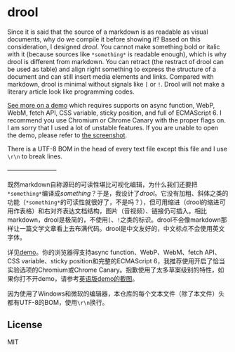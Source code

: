 # drool

Since it is said that the source of a markdown is as readable as visual documents, why do we compile it before showing it? Based on this consideration, I designed *drool*. You cannot make something bold or italic with it (because sources like `*something*` is readable enough), which is why drool is different from markdown. You can retract (the restract of drool can be used as table) and align right something to express the structure of a document and can still insert media elements and links. Compared with markdown, drool is minimal without signals like `[` or `!`. Drool will not make a literary article look like programming codes.

[See more on a demo](https://dou4cc.github.io/drool/demo.html?./demo.en.drool) which requires supports on async function, WebP, WebM, fetch API, CSS variable, sticky position, and full of ECMAScript 6. I recommend you use Chromium or Chrome Canary with the proper flags on. I am sorry that I used a lot of unstable features. If you are unable to open the demo, please refer to [the screenshot](https://dou4cc.github.io/drool/screenshot.en.png).

There is a UTF-8 BOM in the head of every text file except this file and I use `\r\n` to break lines.

————————

既然markdown自称源码的可读性堪比可视化编辑，为什么我们还要把`*something*`编译成*something*？于是，我设计了*drool*。它没有加粗、斜体之类的功能（`*something*`的可读性就很好了，不是吗？），但可用缩进（drool的缩进可用作表格）和右对齐表达文档结构，图片（音视频）、链接仍可插入。相比markdown，drool是极简的，不使用`[`、`!`之类的标识。drool不会像markdown那样让一篇文学文章看上去布满代码。drool是中文友好的，中文标点不会使用英文字体。

详见[demo](https://dou4cc.github.io/drool/demo.html?./demo.han.drool)。你的浏览器得支持async function、WebP、WebM、fetch API、CSS variable、sticky position和完整的ECMAScript 6，我推荐使用开启了恰当实验选项的Chromium或Chrome Canary。抱歉使用了太多草案级别的特性，如果你打不开demo，请参考[英语版demo的截图](https://dou4cc.github.io/drool/screenshot.en.png)。

因为使用了Windows和微软的编辑器，本仓库的每个文本文件（除了本文件）头都有UTF-8的BOM，使用`\r\n`换行。

## License
MIT
